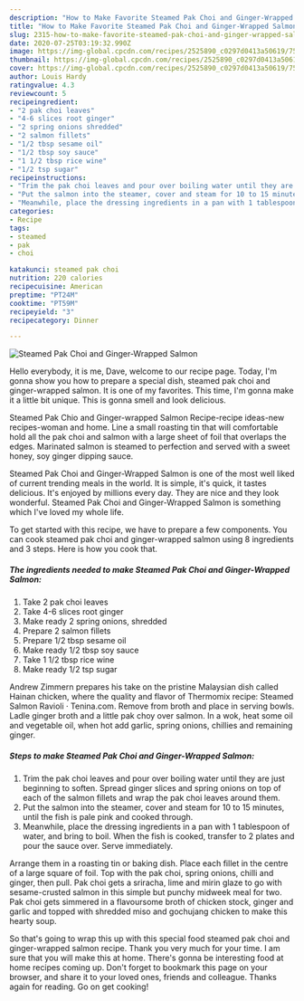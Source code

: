 ```yaml
---
description: "How to Make Favorite Steamed Pak Choi and Ginger-Wrapped Salmon"
title: "How to Make Favorite Steamed Pak Choi and Ginger-Wrapped Salmon"
slug: 2315-how-to-make-favorite-steamed-pak-choi-and-ginger-wrapped-salmon
date: 2020-07-25T03:19:32.990Z
image: https://img-global.cpcdn.com/recipes/2525890_c0297d0413a50619/751x532cq70/steamed-pak-choi-and-ginger-wrapped-salmon-recipe-main-photo.jpg
thumbnail: https://img-global.cpcdn.com/recipes/2525890_c0297d0413a50619/751x532cq70/steamed-pak-choi-and-ginger-wrapped-salmon-recipe-main-photo.jpg
cover: https://img-global.cpcdn.com/recipes/2525890_c0297d0413a50619/751x532cq70/steamed-pak-choi-and-ginger-wrapped-salmon-recipe-main-photo.jpg
author: Louis Hardy
ratingvalue: 4.3
reviewcount: 5
recipeingredient:
- "2 pak choi leaves"
- "4-6 slices root ginger"
- "2 spring onions shredded"
- "2 salmon fillets"
- "1/2 tbsp sesame oil"
- "1/2 tbsp soy sauce"
- "1 1/2 tbsp rice wine"
- "1/2 tsp sugar"
recipeinstructions:
- "Trim the pak choi leaves and pour over boiling water until they are just beginning to soften. Spread ginger slices and spring onions on top of each of the salmon fillets and wrap the pak choi leaves around them."
- "Put the salmon into the steamer, cover and steam for 10 to 15 minutes, until the fish is pale pink and cooked through."
- "Meanwhile, place the dressing ingredients in a pan with 1 tablespoon of water, and bring to boil. When the fish is cooked, transfer to 2 plates and pour the sauce over. Serve immediately."
categories:
- Recipe
tags:
- steamed
- pak
- choi

katakunci: steamed pak choi 
nutrition: 220 calories
recipecuisine: American
preptime: "PT24M"
cooktime: "PT59M"
recipeyield: "3"
recipecategory: Dinner

---
```



![Steamed Pak Choi and Ginger-Wrapped Salmon](https://img-global.cpcdn.com/recipes/2525890_c0297d0413a50619/751x532cq70/steamed-pak-choi-and-ginger-wrapped-salmon-recipe-main-photo.jpg)

Hello everybody, it is me, Dave, welcome to our recipe page. Today, I'm gonna show you how to prepare a special dish, steamed pak choi and ginger-wrapped salmon. It is one of my favorites. This time, I'm gonna make it a little bit unique. This is gonna smell and look delicious.

Steamed Pak Chio and Ginger-wrapped Salmon Recipe-recipe ideas-new recipes-woman and home. Line a small roasting tin that will comfortable hold all the pak choi and salmon with a large sheet of foil that overlaps the edges. Marinated salmon is steamed to perfection and served with a sweet honey, soy ginger dipping sauce.

Steamed Pak Choi and Ginger-Wrapped Salmon is one of the most well liked of current trending meals in the world. It is simple, it's quick, it tastes delicious. It's enjoyed by millions every day. They are nice and they look wonderful. Steamed Pak Choi and Ginger-Wrapped Salmon is something which I've loved my whole life.


To get started with this recipe, we have to prepare a few components. You can cook steamed pak choi and ginger-wrapped salmon using 8 ingredients and 3 steps. Here is how you cook that.

<!--inarticleads1-->

##### The ingredients needed to make Steamed Pak Choi and Ginger-Wrapped Salmon:

1. Take 2 pak choi leaves
1. Take 4-6 slices root ginger
1. Make ready 2 spring onions, shredded
1. Prepare 2 salmon fillets
1. Prepare 1/2 tbsp sesame oil
1. Make ready 1/2 tbsp soy sauce
1. Take 1 1/2 tbsp rice wine
1. Make ready 1/2 tsp sugar


Andrew Zimmern prepares his take on the pristine Malaysian dish called Hainan chicken, where the quality and flavor of Thermomix recipe: Steamed Salmon Ravioli · Tenina.com. Remove from broth and place in serving bowls. Ladle ginger broth and a little pak choy over salmon. In a wok, heat some oil and vegetable oil, when hot add garlic, spring onions, chillies and remaining ginger. 

<!--inarticleads2-->

##### Steps to make Steamed Pak Choi and Ginger-Wrapped Salmon:

1. Trim the pak choi leaves and pour over boiling water until they are just beginning to soften. Spread ginger slices and spring onions on top of each of the salmon fillets and wrap the pak choi leaves around them.
1. Put the salmon into the steamer, cover and steam for 10 to 15 minutes, until the fish is pale pink and cooked through.
1. Meanwhile, place the dressing ingredients in a pan with 1 tablespoon of water, and bring to boil. When the fish is cooked, transfer to 2 plates and pour the sauce over. Serve immediately.


Arrange them in a roasting tin or baking dish. Place each fillet in the centre of a large square of foil. Top with the pak choi, spring onions, chilli and ginger, then pull. Pak choi gets a sriracha, lime and mirin glaze to go with sesame-crusted salmon in this simple but punchy midweek meal for two. Pak choi gets simmered in a flavoursome broth of chicken stock, ginger and garlic and topped with shredded miso and gochujang chicken to make this hearty soup. 

So that's going to wrap this up with this special food steamed pak choi and ginger-wrapped salmon recipe. Thank you very much for your time. I am sure that you will make this at home. There's gonna be interesting food at home recipes coming up. Don't forget to bookmark this page on your browser, and share it to your loved ones, friends and colleague. Thanks again for reading. Go on get cooking!
